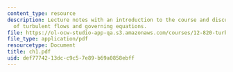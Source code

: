 ```yaml
---
content_type: resource
description: Lecture notes with an introduction to the course and discussion of properties
  of turbulent flows and governing equations.
file: https://ol-ocw-studio-app-qa.s3.amazonaws.com/courses/12-820-turbulence-in-the-ocean-and-atmosphere-spring-2006/def7774213dcc9c57e89b69a0858ebff_ch1.pdf
file_type: application/pdf
resourcetype: Document
title: ch1.pdf
uid: def77742-13dc-c9c5-7e89-b69a0858ebff
---
```

